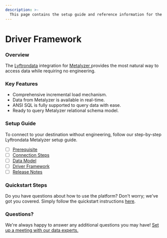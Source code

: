 ```yaml
---
description: >-
  This page contains the setup guide and reference information for the Metalyzer source connector.
---
```


# Driver Framework

### Overview

The [Lyftrondata](https://www.lyftrondata.com/) integration for [Metalyzer](https://www.lyftrondata.com/integration/metalyzer/)[ ](https://www.lyftrondata.com/integration/metalyzer/)provides the most natural way to access data while requiring no engineering.

### Key Features

* Comprehensive incremental load mechanism.
* Data from Metalyzer is available in real-time.&#x20;
* ANSI SQL is fully supported to query data with ease.
* Ready to query Metalyzer relational schema model.

### Setup Guide

To connect to your destination without engineering, follow our step-by-step Lyftrondata Metalyzer setup guide.

* [ ] [Prerequisite](../../marketing-analytics/metalyzer/prerequisite.md)
* [ ] [Connection Steps](../../marketing-analytics/metalyzer/connection-steps.md)
* [ ] [Data Model](../../marketing-analytics/metalyzer/data-model/)
* [ ] [Driver Framework](../../marketing-analytics/metalyzer/driver-framework/)
* [ ] [Release Notes](../../marketing-analytics/metalyzer/release-notes.md)

### Quickstart Steps

Do you have questions about how to use the platform? Don't worry; we've got you covered. Simply follow the quickstart instructions [here](../../../quickstart-steps.md).

### Questions? <a href="#questions" id="questions"></a>

We're always happy to answer any additional questions you may have! [Set up a meeting with our data experts.](https://www.lyftrondata.com/book-a-meeting/)


